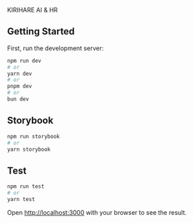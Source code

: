 KIRIHARE AI & HR

## Getting Started

First, run the development server:

```bash
npm run dev
# or
yarn dev
# or
pnpm dev
# or
bun dev
```

## Storybook

```bash
npm run storybook
# or
yarn storybook 
```

## Test

```bash
npm run test
# or
yarn test
```

Open [http://localhost:3000](http://localhost:3000) with your browser to see the result.
